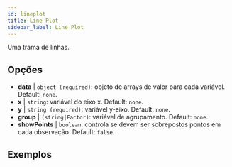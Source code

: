 ```yaml
---
id: lineplot
title: Line Plot
sidebar_label: Line Plot
---
```


Uma trama de linhas.

## Opções

* __data__ | `object (required)`: objeto de arrays de valor para cada variável. Default: `none`.
* __x__ | `string`: variável do eixo x. Default: `none`.
* __y__ | `string (required)`: variável y-eixo. Default: `none`.
* __group__ | `(string|Factor)`: variável de agrupamento. Default: `none`.
* __showPoints__ | `boolean`: controla se devem ser sobrepostos pontos em cada observação. Default: `false`.


## Exemplos

